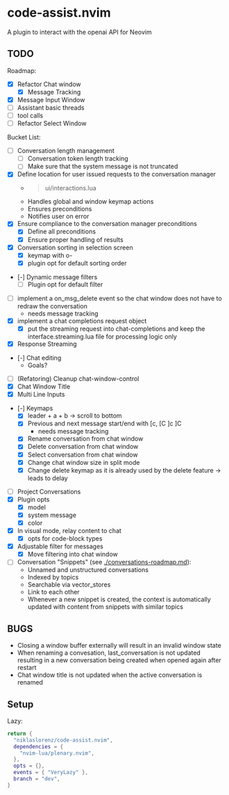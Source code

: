 # code-assist.nvim

A plugin to interact with the openai API for Neovim

## TODO

Roadmap:

- [x] Refactor Chat window
  - [x] Message Tracking
- [x] Message Input Window
- [ ] Assistant basic threads
- [ ] tool calls
- [ ] Refactor Select Window

Bucket List:

- [ ] Conversation length management
  - [ ] Conversation token length tracking
  - [ ] Make sure that the system message is not truncated
- [x] Define location for user issued requests to the conversation manager
  - > ui/interactions.lua
  - Handles global and window keymap actions
  - Ensures preconditions
  - Notifies user on error
- [x] Ensure compliance to the conversation manager preconditions
  - [x] Define all preconditions
  - [x] Ensure proper handling of results
- [x] Conversation sorting in selection screen
  - [x] keymap with o-<sort order key>
  - [x] plugin opt for default sorting order
- [-] Dynamic message filters
  - [ ] Plugin opt for default filter
- [ ] implement a on_msg_delete event so the chat window does not have to redraw the conversation
  - needs message tracking
- [x] implement a chat completions request object
  - [x] put the streaming request into chat-completions and keep the interface.streaming.lua file
        for processing logic only
- [x] Response Streaming
- [-] Chat editing
  - Goals?
- [ ] (Refatoring) Cleanup chat-window-control
- [x] Chat Window Title
- [x] Multi Line Inputs
- [-] Keymaps
  - [x] leader + a + b -> scroll to bottom
  - [x] Previous and next message start/end with \[c, \[C \]c \]C
    - needs message tracking
  - [x] Rename conversation from chat window
  - [x] Delete conversation from chat window
  - [x] Select conversation from chat window
  - [x] Change chat window size in split mode
  - [x] Change delete keymap as it is already used by the delete feature -> leads to delay
- [ ] Project Conversations
- [x] Plugin opts
  - [x] model
  - [x] system message
  - [x] color
- [x] In visual mode, relay content to chat
  - [x] opts for code-block types
- [x] Adjustable filter for messages
  - [x] Move filtering into chat window
- [ ] Conversation "Snippets" (see [./conversations-roadmap.md](./conversations-roadmap.md)):
  - Unnamed and unstructured conversations
  - Indexed by topics
  - Searchable via vector_stores
  - Link to each other
  - Whenever a new snippet is created, the context is automatically updated with content
    from snippets with similar topics

## BUGS

- Closing a window buffer externally will result in an invalid window state
- When renaming a convesation, last_conversation is not updated resulting in a new conversation being created when opened again after restart
- Chat window title is not updated when the active conversation is renamed

## Setup

Lazy:

```lua
return {
  "niklaslorenz/code-assist.nvim",
  dependencies = {
    "nvim-lua/plenary.nvim",
  },
  opts = {},
  events = { "VeryLazy" },
  branch = "dev",
}
```
